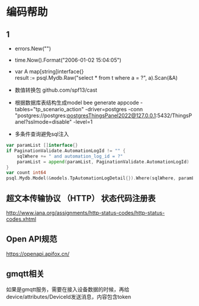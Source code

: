 # 编码帮助

## 1

- errors.New("")
- time.Now().Format("2006-01-02 15:04:05")
- var A map[string]interface{}  
  result := psql.Mydb.Raw("select * from t where a = ?", a).Scan(&A)
- 数值转换包
github.com/spf13/cast 
- 根据数据库表结构生成model
bee generate appcode -tables="tp_scenario_action" -driver=postgres -conn "postgres://postgres:postgresThingsPanel2022@127.0.0.1:5432/ThingsPanel?sslmode=disable" -level=1

- 多条件查询避免sql注入

```go
var paramList []interface{}
if PaginationValidate.AutomationLogId != "" {
	sqlWhere += " and automation_log_id = ?"
	paramList = append(paramList, PaginationValidate.AutomationLogId)
}
var count int64
psql.Mydb.Model(&models.TpAutomationLogDetail{}).Where(sqlWhere, paramList...).Count(&count)
```

## 超文本传输协议 （HTTP） 状态代码注册表

http://www.iana.org/assignments/http-status-codes/http-status-codes.xhtml

## Open API规范

https://openapi.apifox.cn/

## gmqtt相关

如果是gmqtt服务，需要在接入设备数据的时候，再给device/attributes/DeviceId发送消息，内容包含token
